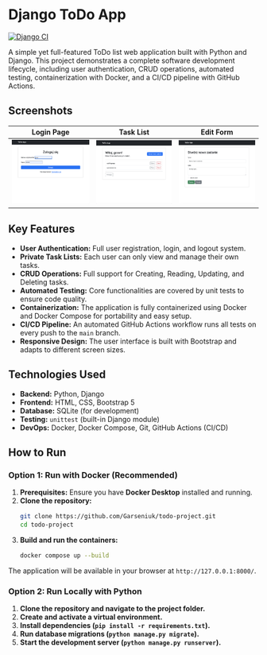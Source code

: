 # Django ToDo App

[![Django CI](https://github.com/Garseniuk/todo-project/actions/workflows/django-ci.yml/badge.svg)](https://github.com/Garseniuk/todo-project/actions/workflows/django-ci.yml)

A simple yet full-featured ToDo list web application built with Python and Django. This project demonstrates a complete software development lifecycle, including user authentication, CRUD operations, automated testing, containerization with Docker, and a CI/CD pipeline with GitHub Actions.

## Screenshots

| Login Page | Task List | Edit Form |
| :---: | :---: | :---: |
| ![Login Page View](screenshots/todo_list1.png) | ![Task List View](screenshots/todo_list2.png) | ![Edit Form View](screenshots/todo_list3.png) |

## Key Features

*   **User Authentication:** Full user registration, login, and logout system.
*   **Private Task Lists:** Each user can only view and manage their own tasks.
*   **CRUD Operations:** Full support for Creating, Reading, Updating, and Deleting tasks.
*   **Automated Testing:** Core functionalities are covered by unit tests to ensure code quality.
*   **Containerization:** The application is fully containerized using Docker and Docker Compose for portability and easy setup.
*   **CI/CD Pipeline:** An automated GitHub Actions workflow runs all tests on every push to the `main` branch.
*   **Responsive Design:** The user interface is built with Bootstrap and adapts to different screen sizes.

## Technologies Used

*   **Backend:** Python, Django
*   **Frontend:** HTML, CSS, Bootstrap 5
*   **Database:** SQLite (for development)
*   **Testing:** `unittest` (built-in Django module)
*   **DevOps:** Docker, Docker Compose, Git, GitHub Actions (CI/CD)

## How to Run

### Option 1: Run with Docker (Recommended)

1.  **Prerequisites:** Ensure you have **Docker Desktop** installed and running.
2.  **Clone the repository:**
    ```bash
    git clone https://github.com/Garseniuk/todo-project.git
    cd todo-project
    ```
3.  **Build and run the containers:**
    ```bash
    docker compose up --build
    ```
The application will be available in your browser at `http://127.0.0.1:8000/`.

### Option 2: Run Locally with Python

1.  **Clone the repository and navigate to the project folder.**
2.  **Create and activate a virtual environment.**
3.  **Install dependencies (`pip install -r requirements.txt`).**
4.  **Run database migrations (`python manage.py migrate`).**
5.  **Start the development server (`python manage.py runserver`).**